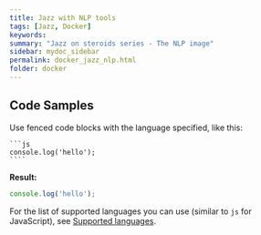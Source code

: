 ```yaml
---
title: Jazz with NLP tools
tags: [Jazz, Docker]
keywords:
summary: "Jazz on steroids series - The NLP image"
sidebar: mydoc_sidebar
permalink: docker_jazz_nlp.html
folder: docker
---
```


## Code Samples

Use fenced code blocks with the language specified, like this:

    ```js
    console.log('hello');
    ````

**Result:**

```js
console.log('hello');
```

For the list of supported languages you can use (similar to `js` for JavaScript), see [Supported languages](https://github.com/jneen/rouge/wiki/list-of-supported-languages-and-lexers).
